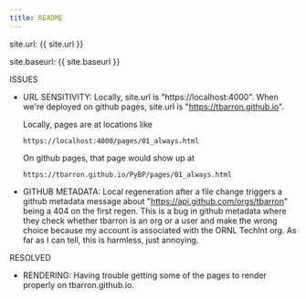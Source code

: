 ```yaml
---
title: README
---
```


site.url: {{ site.url }}

site.baseurl: {{ site.baseurl }}

ISSUES

  * URL SENSITIVITY: Locally, site.url is "https://localhost:4000". When
    we're deployed on github pages, site.url is
    "https://tbarron.github.io".

    Locally, pages are at locations like

        https://localhost:4000/pages/01_always.html

    On github pages, that page would show up at

        https://tbarron.github.io/PyBP/pages/01_always.html

  * GITHUB METADATA: Local regeneration after a file change triggers a
    github metadata message about "https://api.github.com/orgs/tbarron"
    being a 404 on the first regen. This is a bug in github metadata where
    they check whether tbarron is an org or a user and make the wrong
    choice because my account is associated with the ORNL TechInt org. As
    far as I can tell, this is harmless, just annoying.

RESOLVED

  * RENDERING: Having trouble getting some of the pages to render properly
    on tbarron.github.io.

